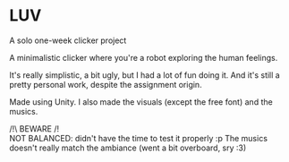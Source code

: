# LUV
A solo one-week clicker project

A minimalistic clicker where you're a robot exploring the human feelings.

It's really simplistic, a bit ugly, but I had a lot of fun doing it. And it's still a pretty personal work, despite the assignment origin.

Made using Unity. I also made the visuals (except the free font) and the musics. 

/!\ BEWARE /!\
NOT BALANCED: didn't have the time to test it properly :p
The musics doesn't really match the ambiance (went a bit overboard, sry :3)
